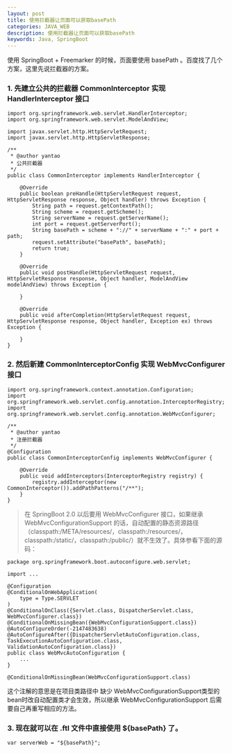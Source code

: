 ```yaml
---
layout: post
title: 使用拦截器让页面可以获取basePath
categories: JAVA_WEB
description: 使用拦截器让页面可以获取basePath
keywords: Java, SpringBoot
---
```


使用 SpringBoot + Freemarker 的时候，页面要使用 basePath 。百度找了几个方案，这里先说拦截器的方案。

### 1. 先建立公共的拦截器 CommonInterceptor 实现 HandlerInterceptor 接口

```
import org.springframework.web.servlet.HandlerInterceptor;
import org.springframework.web.servlet.ModelAndView;

import javax.servlet.http.HttpServletRequest;
import javax.servlet.http.HttpServletResponse;

/**
 * @author yantao
 * 公共拦截器
 */
public class CommonInterceptor implements HandlerInterceptor {

    @Override
    public boolean preHandle(HttpServletRequest request, HttpServletResponse response, Object handler) throws Exception {
        String path = request.getContextPath();
        String scheme = request.getScheme();
        String serverName = request.getServerName();
        int port = request.getServerPort();
        String basePath = scheme + "://" + serverName + ":" + port + path;
        request.setAttribute("basePath", basePath);
        return true;
    }

    @Override
    public void postHandle(HttpServletRequest request, HttpServletResponse response, Object handler, ModelAndView modelAndView) throws Exception {

    }

    @Override
    public void afterCompletion(HttpServletRequest request, HttpServletResponse response, Object handler, Exception ex) throws Exception {

    }
}
```

### 2. 然后新建 CommonInterceptorConfig 实现 WebMvcConfigurer 接口

```
import org.springframework.context.annotation.Configuration;
import org.springframework.web.servlet.config.annotation.InterceptorRegistry;
import org.springframework.web.servlet.config.annotation.WebMvcConfigurer;

/**
 * @author yantao
 * 注册拦截器
 */
@Configuration
public class CommonInterceptorConfig implements WebMvcConfigurer {

    @Override
    public void addInterceptors(InterceptorRegistry registry) {
        registry.addInterceptor(new CommonInterceptor()).addPathPatterns("/**");
    }
}
```

> 在 SpringBoot 2.0 以后要用 WebMvcConfigurer 接口，如果继承 WebMvcConfigurationSupport 的话，自动配置的静态资源路径（classpath:/META/resources/，classpath:/resources/，classpath:/static/，classpath:/public/）就不生效了。具体参看下面的源码：

```
package org.springframework.boot.autoconfigure.web.servlet;

import ...

@Configuration
@ConditionalOnWebApplication(
    type = Type.SERVLET
)
@ConditionalOnClass({Servlet.class, DispatcherServlet.class, WebMvcConfigurer.class})
@ConditionalOnMissingBean({WebMvcConfigurationSupport.class})
@AutoConfigureOrder(-2147483638)
@AutoConfigureAfter({DispatcherServletAutoConfiguration.class, TaskExecutionAutoConfiguration.class, ValidationAutoConfiguration.class})
public class WebMvcAutoConfiguration {
    ...
}
```

```
@ConditionalOnMissingBean(WebMvcConfigurationSupport.class)
```

这个注解的意思是在项目类路径中 缺少 WebMvcConfigurationSupport类型的bean时改自动配置类才会生效，所以继承 WebMvcConfigurationSupport 后需要自己再重写相应的方法。

### 3. 现在就可以在 .ftl 文件中直接使用 ${basePath} 了。

```
var serverWeb = "${basePath}";
```

